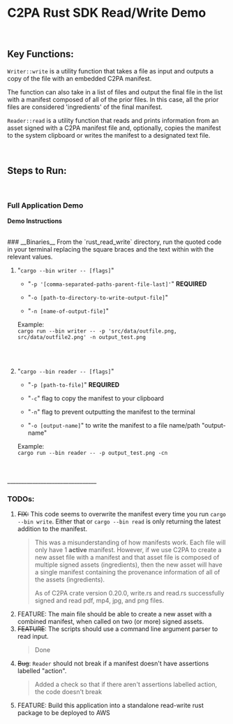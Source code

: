 # C2PA Rust SDK Read/Write Demo

<br/>

## Key Functions:

`Writer::write` is a utility function that takes a file as input and outputs a copy of the file with an embedded C2PA manifest.
 
The function can also take in a list of files and output the final file in the list with a manifest composed of all of the prior files. In this case, all the prior files are considered 'ingredients' of the final manifest. 

`Reader::read` is a utility function that reads and prints information from an asset signed with a C2PA manifest file and, optionally, copies the manifest to the system clipboard or writes the manifest to a designated text file.

<br/>

## Steps to Run:


<br/>

### __Full Application Demo__
   **Demo Instructions**

<br/>
### __Binaries__
From the `rust_read_write` directory, run the quoted code in your terminal replacing the square braces and the text within with the relevant values.

1. "`cargo --bin writer -- [flags]`" 
    - "`-p '[comma-separated-paths-parent-file-last]'`" __REQUIRED__

    - "`-o [path-to-directory-to-write-output-file]`"

    - "`-n [name-of-output-file]`"

    Example:
    <br/>
        `cargo run --bin writer -- -p 'src/data/outfile.png, src/data/outfile2.png' -n output_test.png`

<br/>
<br/>

2. "`cargo --bin reader -- [flags]`"

    - "`-p [path-to-file]`" __REQUIRED__

    - "`-c`" flag to copy the manifest to your clipboard

    - "`-n`" flag to prevent outputting the manifest to the terminal

    - "`-o [output-name]`" to write the manifest to a file name/path "output-name"

    Example:
    <br/>
        `cargo run --bin reader -- -p output_test.png -cn`

<br/>
<br/>
________________________________

### TODOs:

1. ~~FIX:~~ This code seems to overwrite the manifest every time you run `cargo --bin write`. Either that or `cargo --bin read` is only returning the latest addition to the manifest.
   > This was a misunderstanding of how manifests work. Each file will only have 1 **active** manifest. However, if we use C2PA to create a new asset file with a manifest and that asset file is composed of multiple signed assets (ingredients), then the new asset will have a single manifest containing the provenance information of all of the assets (ingredients).
   >
   > As of C2PA crate version 0.20.0, write.rs and read.rs successfully signed and read pdf, mp4, jpg, and png files.
2. FEATURE: The main file should be able to create a new asset with a combined manifest, when called on two (or more) signed assets.
3. ~~FEATURE~~: The scripts should use a command line argument parser to read input.
   > Done
4. ~~Bug~~: `Reader` should not break if a manifest doesn't have assertions labelled "action".
   > Added a check so that if there aren't assertions labelled action, the code doesn't break
5. FEATURE: Build this application into a standalone read-write rust package to be deployed to AWS
